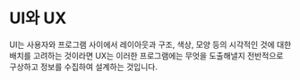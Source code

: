 # UI와 UX 

UI는 사용자와 프로그램 사이에서 레이아웃과 구조, 색상, 모양 등의 시각적인 것에 대한 배치를 고려하는 것이라면 
UX는 이러한 프로그램에는 무엇을 도출해낼지 전반적으로 구상하고 정보를 수집하여 설계하는 것입니다.